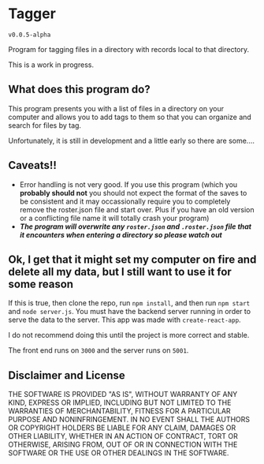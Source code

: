 # Tagger
`v0.0.5-alpha`

Program for tagging files in a directory with records local to that directory.

This is a work in progress.

## What does this program do?

This program presents you with a list of files in a directory on your computer and allows you to add tags to them so that you can organize and
search for files by tag.

Unfortunately, it is still in development and a little early so there are some....

## Caveats!!
-  Error handling is not very good. If you use this program (which you **probably should not** you should not expect the format of the saves to be consistent and it may occassionally require you to completely remove the roster.json file and start over. Plus if you have an old version or a conflicting file name it will totally crash your program)
-  ***The program will overwrite any `roster.json` and `.roster.json` file that it encounters when entering a directory so please watch out***

## Ok, I get that it might set my computer on fire and delete all my data, but I still want to use it for some reason
If this is true, then clone the repo, run `npm install`, and then run `npm start` and `node server.js`. You must have the backend server running in order to
serve the data to the server. This app was made with `create-react-app`.

I do not recommend doing this until the project is more correct and stable.

The front end runs on `3000` and the server runs on `5001`.

## Disclaimer and License

THE SOFTWARE IS PROVIDED "AS IS", WITHOUT WARRANTY OF ANY KIND, EXPRESS OR IMPLIED, INCLUDING BUT NOT LIMITED TO THE WARRANTIES OF MERCHANTABILITY, FITNESS FOR A PARTICULAR PURPOSE AND NONINFRINGEMENT. IN NO EVENT SHALL THE AUTHORS OR COPYRIGHT HOLDERS BE LIABLE FOR ANY CLAIM, DAMAGES OR OTHER LIABILITY, WHETHER IN AN ACTION OF CONTRACT, TORT OR OTHERWISE, ARISING FROM, OUT OF OR IN CONNECTION WITH THE SOFTWARE OR THE USE OR OTHER DEALINGS IN THE SOFTWARE.
